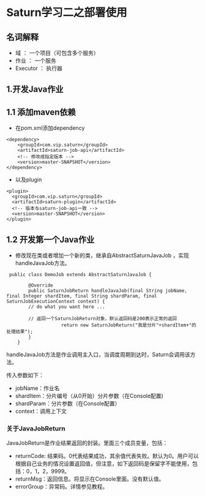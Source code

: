 # Saturn学习二之部署使用

## 名词解释

* 域 ： 一个项目（可包含多个服务）
* 作业 ： 一个服务
* Executor ：  执行器

## 1.开发Java作业

## 1.1 添加maven依赖

* 在pom.xml添加dependency

```
<dependency>
    <groupId>com.vip.saturn</groupId>
    <artifactId>saturn-job-api</artifactId>
    <!-- 修改成指定版本 -->
    <version>master-SNAPSHOT</version>
</dependency>  
```

* 以及plugin

```
<plugin>
  <groupId>com.vip.saturn</groupId>
  <artifactId>saturn-plugin</artifactId>
  <!-- 版本与saturn-job-api一致 -->
  <version>master-SNAPSHOT</version>
</plugin>
```

## 1.2 开发第一个Java作业

* 修改现在类或者增加一个新的类，继承自AbstractSaturnJavaJob ，实现 handleJavaJob方法。

```
 public class DemoJob extends AbstractSaturnJavaJob {

        @Override
        public SaturnJobReturn handleJavaJob(final String jobName, final Integer shardItem, final String shardParam, final SaturnJobExecutionContext context) {
        // do what you want here ...
              
        // 返回一个SaturnJobReturn对象，默认返回码是200表示正常的返回
                    return new SaturnJobReturn("我是分片"+shardItem+"的处理结果");
        }
    }
```

handleJavaJob方法是作业调用主入口，当调度周期到达时，Saturn会调用该方法。

传入参数如下：

* jobName：作业名
* shardItem：分片编号（从0开始）分片参数（在Console配置)
* shardParam：分片参数（在Console配置）
* context：调用上下文

### 关于JavaJobReturn

JavaJobReturn是作业结果返回的封装。里面三个成员变量，包括：

* returnCode: 结果码。0代表结果成功，其余值代表失败。默认为0。用户可以根据自己业务的情况设置返回值，但注意，如下返回码是保留字不能使用，包括：0，1，2，9999。
* returnMsg：返回信息。将显示在Console里面。没有默认值。
* errorGroup：异常码。详情参见教程。

